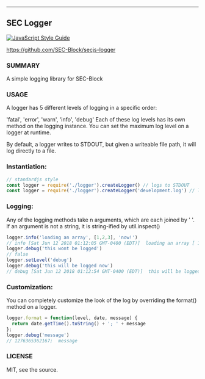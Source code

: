 <a name="SEC Logger"></a>

* * *
## SEC Logger
[![JavaScript Style Guide](https://cdn.rawgit.com/standard/standard/master/badge.svg)](https://github.com/standard/standard) 

https://github.com/SEC-Block/secjs-logger

### SUMMARY
A simple logging library for SEC-Block

### USAGE
A logger has 5 different levels of logging in a specific order:

'fatal', 'error', 'warn', 'info', 'debug'
Each of these log levels has its own method on the logging instance. You can set the maximum log level on a logger at runtime.

By default, a logger writes to STDOUT, but given a writeable file path, it will log directly to a file.

### Instantiation:
```js
// standardjs style
const logger = require('./logger').createLogger() // logs to STDOUT
const logger = require('./logger').createLogger('development.log') // logs to a file
```

### Logging:
Any of the logging methods take n arguments, which are each joined by ' '. If an argument is not a string, it is string-ified by util.inspect()
```js
logger.info('loading an array', [1,2,3], 'now!')
// info [Sat Jun 12 2018 01:12:05 GMT-0400 (EDT)]  loading an array [ 1, 2, 3, [length]: 3 ] now!
logger.debug('this wont be logged')
// false
logger.setLevel('debug')
logger.debug('this will be logged now')
// debug [Sat Jun 12 2018 01:12:54 GMT-0400 (EDT)]  this will be logged now
```

### Customization:
You can completely customize the look of the log by overriding the format() method on a logger.
```js
logger.format = function(level, date, message) {
  return date.getTime().toString() + '; ' + message
};
logger.debug('message')
// 1276365362167;  message
```

### LICENSE
MIT, see the source.